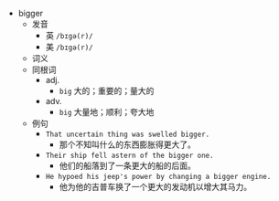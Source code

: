 - bigger
  - 发音
    - 英 `/bɪgə(r)/`
    - 美 `/bɪgə(r)/`
  - 词义
  - 同根词
    - adj.
      - `big` 大的；重要的；量大的
    - adv.
      - `big` 大量地；顺利；夸大地
  - 例句
    - `That uncertain thing was swelled bigger.`
      - 那个不知叫什么的东西膨胀得更大了。
    - `Their ship fell astern of the bigger one.`
      - 他们的船落到了一条更大的船的后面。
    - `He hypoed his jeep's power by changing a bigger engine.`
      - 他为他的吉普车换了一个更大的发动机以增大其马力。

